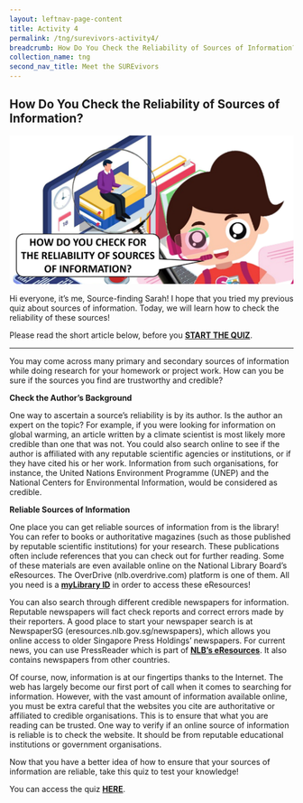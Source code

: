 ```yaml
---
layout: leftnav-page-content
title: Activity 4
permalink: /tng/surevivors-activity4/
breadcrumb: How Do You Check the Reliability of Sources of Information?
collection_name: tng
second_nav_title: Meet the SUREvivors
---
```


## How Do You Check the Reliability of Sources of Information?

![](../images/SURE-Activity4-feature-image-FB.png)

Hi everyone, it’s me, Source-finding Sarah! I hope that you tried my previous quiz about sources of information. Today, we will learn how to check the reliability of these sources! 

Please read the short article below, before you **[START THE QUIZ](https://go.gov.sg/surevivor-activity-4)**.

<hr>



You may come across many primary and secondary sources of information while doing research for your homework or project work. How can you be sure if the sources you find are trustworthy and credible? 

**Check the Author’s Background**  

One way to ascertain a source’s reliability is by its author. Is the author an expert on the topic? For example, if you were looking for information on global warming, an article written by a climate scientist is most likely more credible than one that was not. You could also search online to see if the author is affiliated with any reputable scientific agencies or institutions, or if they have cited his or her work. Information from such organisations, for instance, the United Nations Environment Programme (UNEP) and the National Centers for Environmental Information, would be considered as credible.  

 

**Reliable Sources of Information** 

One place you can get reliable sources of information from is the library! You can refer to books or authoritative magazines (such as those published by reputable scientific institutions) for your research. These publications often include references that you can check out for further reading. Some of these materials are even available online on the National Library Board’s eResources. The OverDrive (nlb.overdrive.com) platform is one of them. All you need is a [**myLibrary ID**](https://www.nlb.gov.sg/Portals/0/IMG/VisitUs/Membership_Guide/myLibrary_ID_Registration_Guide.PDF)  in order to access these eResources!

You can also search through different credible newspapers for information. Reputable newspapers will fact check reports and correct errors made by their reporters. A good place to start your newspaper search is at NewspaperSG (eresources.nlb.gov.sg/newspapers), which allows you online access to older Singapore Press Holdings’ newspapers. For current news, you can use PressReader which is part of **[NLB’s eResources](https://eresources.nlb.gov.sg/main/Browse?startsWith=P)**. It also contains newspapers from other countries. 

Of course, now, information is at our fingertips thanks to the Internet. The web has largely become our first port of call when it comes to searching for information. However, with the vast amount of information available online, you must be extra careful that the websites you cite are authoritative or affiliated to credible organisations. This is to ensure that what you are reading can be trusted. One way to verify if an online source of information is reliable is to check the website. It should be from reputable educational institutions or government organisations.  

Now that you have a better idea of how to ensure that your sources of information are reliable, take this quiz to test your knowledge! 

You can access the quiz **[HERE](https://go.gov.sg/surevivor-activity-4)**.

